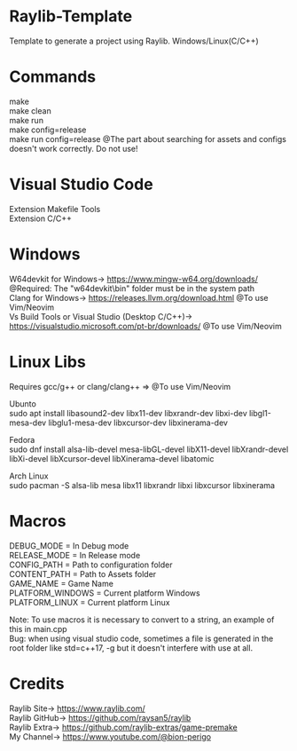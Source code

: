 # Raylib-Template
Template to generate a project using Raylib. Windows/Linux(C/C++)  

# Commands
make  
make clean  
make run  
make config=release  
make run config=release @The part about searching for assets and configs doesn't work correctly. Do not use!  

# Visual Studio Code
Extension Makefile Tools  
Extension C/C++  

# Windows 
W64devkit for Windows-> https://www.mingw-w64.org/downloads/  @Required: The "w64devkit\bin" folder must be in the system path  
Clang for Windows-> https://releases.llvm.org/download.html  @To use Vim/Neovim  
Vs Build Tools or Visual Studio (Desktop C/C++)-> https://visualstudio.microsoft.com/pt-br/downloads/ @To use Vim/Neovim  

# Linux Libs
Requires gcc/g++ or clang/clang++ => @To use Vim/Neovim

Ubunto  
sudo apt install libasound2-dev libx11-dev libxrandr-dev libxi-dev libgl1-mesa-dev libglu1-mesa-dev libxcursor-dev libxinerama-dev  
  
Fedora  
sudo dnf install alsa-lib-devel mesa-libGL-devel libX11-devel libXrandr-devel libXi-devel libXcursor-devel libXinerama-devel libatomic  
  
Arch Linux  
sudo pacman -S alsa-lib mesa libx11 libxrandr libxi libxcursor libxinerama  

# Macros
DEBUG_MODE   = In Debug mode  
RELEASE_MODE = In Release mode  
CONFIG_PATH  = Path to configuration folder  
CONTENT_PATH = Path to Assets folder  
GAME_NAME    = Game Name    
PLATFORM_WINDOWS = Current platform Windows  
PLATFORM_LINUX   = Current platform Linux  
  
Note: To use macros it is necessary to convert to a string, an example of this in main.cpp  
Bug: when using visual studio code, sometimes a file is generated in the root folder like std=c++17, -g but it doesn't interfere with use at all.  

# Credits
Raylib Site-> https://www.raylib.com/  
Raylib GitHub-> https://github.com/raysan5/raylib  
Raylib Extra-> https://github.com/raylib-extras/game-premake  
My Channel-> https://www.youtube.com/@bion-perigo
